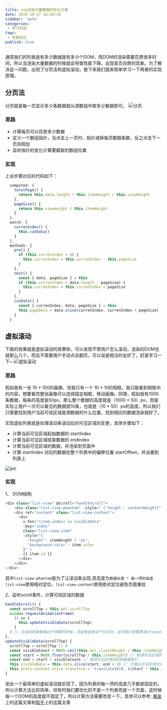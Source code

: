 ```yaml
--- 
title: vue渲染大量数据的优化方案
date: 2019-10-27 18:20:20
sidebar: 'auto'
categories: 
 - 学习总结
tags: 
 - 性能优化
publish: true
---
```

通常我们的列表是有多少数据就有多少个DOM，而DOM的渲染需要花费很多时间，所以当渲染大量数据的时候就会导致性能下降，出现首页白屏的现象。为了解决这一问题，出现了分页法和虚拟滚动，接下来我们就来简单学习一下两者的实现原理。

## 分页法

分页就是每一页显示多少条数据就从源数组中取多少数据即可。
![分页](https://tva1.sinaimg.cn/large/006y8mN6ly1g8du4enu5xg31c00hy4qt.gif)

### 思路

- 计算每页可以存放多少数据
- 定义一个数组指针，当点击上一页时，指针减掉每页数据条数，反之点击下一页则相加
- 监听指针的变化计算要截取的数组位置

### 实现

上诉步骤对应的代码如下：

```js
  computed: {
    totalPage() {
      return this.data.length * this.itemHeight / this.viewHeight
    },
    pageSize() {
      return this.viewHeight / this.itemHeight
    }
  },
  watch: {
    currenIndex() {
      this.cutData()
    }
  },
  methods: {
    pre() {
      if (this.currenIndex > 0) {
        this.currenIndex = this.currenIndex - this.pageSize
      }
    },
    next() {
      const { data, pageSize } = this
      if (this.currenIndex < data.length - pageSize) {
        this.currenIndex = this.currenIndex + pageSize
      }
    },
    cutData() {
      const { currenIndex, data, pageSize } = this
      this.pageData = data.slice(currenIndex, currenIndex + pageSize)
    }
  }
```

## 虚拟滚动

下面的效果就是虚拟滚动的效果啦，可以发现不管用户怎么滚动，渲染的DOM也就那么几个，而且不需要用户手动点击翻页，可以说是相当的友好了，赶紧学习一下~
![虚拟滚动](https://tva1.sinaimg.cn/large/006y8mN6ly1g8doh62a2lg31t40rkkk2.gif)

### 思路

假如我有一张 10 * 100的画像，但我只有一个 10 * 10的相框，我只能看到相框中的内容，想要看完整张画像可以选择固定相框，移动画像。同理，假如我有1000条数据，每条的高度是50px，那么整个数据的高度就是（1000 * 50）px，但是实际上用户一次可以看见的数据就10条，也就是（10 * 50）px的高度，所以我们只需要找到用户当前可视区域是源数据的什么位置，找到相应的数据渲染就好了。

实现虚拟列表就是处理滚动条滚动后的可见区域的变更，具体步骤如下：

- 计算当前可见区域起始数据的 startIndex
- 计算当前可见区域结束数据的 endIndex
- 计算当前可见区域的数据，并渲染到页面中
- 计算 startIndex 对应的数据在整个列表中的偏移位置 startOffset，并设置到列表上

![pic](https://tva1.sinaimg.cn/large/006y8mN6ly1g8dpnfs3dxj30qc0hpmzz.jpg)

### 实现

1、 DOM结构

```js
<div class="list-view" @scroll="handleScroll">
    <div class="list-view-phantom" :style=" {'height': contentHeight}" />
    <div ref="content" class="list-view-content">
      <div
        v-for="(item,index) in visibleData"
        :key="index"
        class="list-view-item"
        :style="{
          'height': itemHeight + 'px',
          'background-color': item.color
        }" >
        {{ item.id }}
      </div>
    </div>
</div>
```

其中`list-view-phantom`是为了让滚动条出现,其高度为`数据长度 * 每一项的高度`
`list-view`使用相对定位，`list-view-content`使用绝对定位避免页面重绘

2、监听scroll事件，计算可视区域的数据

```js
handleScroll() {
  const scrollTop = this.$el.scrollTop
  window.requestAnimationFrame(
    () => {
      this.updateVisibleData(scrollTop)
    }
  ) // 当滚动刷新数据过于频繁的时候，渲染就会就会产生闪烁，这时我们就需要通过requestAnimationFrame来调用更新列表的方法来实现对更新列表速率的控制，从而生成平滑的滚动动画。
},
updateVisibleData(scrollTop) {
  scrollTop = scrollTop || 0
  const visibleCount = Math.ceil(this.$el.clientHeight / this.itemHeight) // 取得可见区域的可见列表量
  const start = Math.floor(scrollTop / this.itemHeight) // 取得可见区域的起始数据索引
  const end = start + visibleCount // 取得可见区域的结束数据索引
  this.visibleData = this.data.slice(start, end + 1) // 计算出可见区域对应的数据，end+1是多渲染一条数据让页面更流畅
  this.$refs.content.style.transform = `translate3d(0, ${start * this.itemHeight}px, 0)` // 把可域的 top 设置为起始元素在整个列表中的位置（使用 transform 是为了更好的性能）
}
```

至此一个最简单的虚拟滚动就实现了，因为列表的每一项的高度几乎都是固定的，所以计算方法比较简单，但有时我们要优化的不是一个列表而是一个页面，这时候每一个DOM的高度就不固定了，所以计算方法需要改变一下，具体可以参考:
[掘金](https://juejin.im/post/5ae05bd66fb9a07aa631724b)上的这篇文章和[知乎](https://zhuanlan.zhihu.com/p/34585166)上的这篇文章
